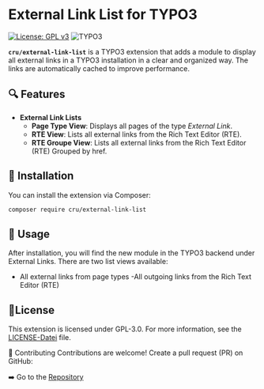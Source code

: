 # External Link List for TYPO3
[![License: GPL v3](https://img.shields.io/badge/License-GPLv3-blue.svg)](https://www.gnu.org/licenses/gpl-3.0)
![TYPO3](https://typo3-badges.dev/badge/typo3/shields.svg)

**`cru/external-link-list`** is a TYPO3 extension that adds a module to display all external links in a TYPO3 installation in a clear and organized way. The links are automatically cached to improve performance.

## 🔍 Features

- **External Link Lists**  
  - **Page Type View**: Displays all pages of the type *External Link*.  
  - **RTE View**: Lists all external links from the Rich Text Editor (RTE).
  - **RTE Groupe View**: Lists all external links from the Rich Text Editor (RTE) Grouped by href.

## 💾 Installation

You can install the extension via Composer:

```bash
composer require cru/external-link-list
```

## 🚀 Usage
After installation, you will find the new module in the TYPO3 backend under External Links. There are two list views available:

- All external links from page types
 -All outgoing links from the Rich Text Editor (RTE)

## 📄License
This extension is licensed under GPL-3.0. For more information, see the [LICENSE-Datei](LICENSE) file.

🤝 Contributing
Contributions are welcome! Create a pull request (PR) on GitHub:

➡️ Go to the [Repository](https://github.com/Rathch/external-link-list/tree/main)
